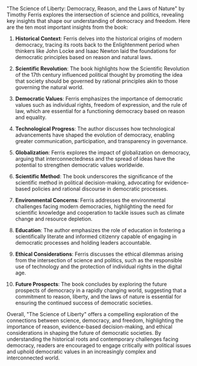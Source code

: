 "The Science of Liberty: Democracy, Reason, and the Laws of Nature" by Timothy Ferris explores the intersection of science and politics, revealing key insights that shape our understanding of democracy and freedom. Here are the ten most important insights from the book:

1. **Historical Context**: Ferris delves into the historical origins of modern democracy, tracing its roots back to the Enlightenment period when thinkers like John Locke and Isaac Newton laid the foundations for democratic principles based on reason and natural laws.

2. **Scientific Revolution**: The book highlights how the Scientific Revolution of the 17th century influenced political thought by promoting the idea that society should be governed by rational principles akin to those governing the natural world.

3. **Democratic Values**: Ferris emphasizes the importance of democratic values such as individual rights, freedom of expression, and the rule of law, which are essential for a functioning democracy based on reason and equality.

4. **Technological Progress**: The author discusses how technological advancements have shaped the evolution of democracy, enabling greater communication, participation, and transparency in governance.

5. **Globalization**: Ferris explores the impact of globalization on democracy, arguing that interconnectedness and the spread of ideas have the potential to strengthen democratic values worldwide.

6. **Scientific Method**: The book underscores the significance of the scientific method in political decision-making, advocating for evidence-based policies and rational discourse in democratic processes.

7. **Environmental Concerns**: Ferris addresses the environmental challenges facing modern democracies, highlighting the need for scientific knowledge and cooperation to tackle issues such as climate change and resource depletion.

8. **Education**: The author emphasizes the role of education in fostering a scientifically literate and informed citizenry capable of engaging in democratic processes and holding leaders accountable.

9. **Ethical Considerations**: Ferris discusses the ethical dilemmas arising from the intersection of science and politics, such as the responsible use of technology and the protection of individual rights in the digital age.

10. **Future Prospects**: The book concludes by exploring the future prospects of democracy in a rapidly changing world, suggesting that a commitment to reason, liberty, and the laws of nature is essential for ensuring the continued success of democratic societies.

Overall, "The Science of Liberty" offers a compelling exploration of the connections between science, democracy, and freedom, highlighting the importance of reason, evidence-based decision-making, and ethical considerations in shaping the future of democratic societies. By understanding the historical roots and contemporary challenges facing democracy, readers are encouraged to engage critically with political issues and uphold democratic values in an increasingly complex and interconnected world.